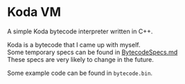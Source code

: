 # Koda VM
A simple Koda bytecode interpreter written in C++. 

Koda is a bytecode that I came up with myself.  
Some temporary specs can be found in [BytecodeSpecs.md](https://github.com/JanoschABR/koda-vm/blob/master/BytecodeSpecs.md)  
These specs are very likely to change in the future.

Some example code can be found in `bytecode.bin`.
